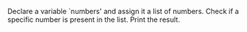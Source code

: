 Declare a variable `numbers' and assign it a list of numbers.
Check if a specific number is present in the list.
Print the result.
